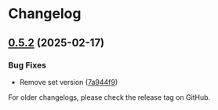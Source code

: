 # Changelog

## [0.5.2](https://github.com/com-pas/compas-scl-auto-alignment/compare/0.5.1...v0.5.2) (2025-02-17)


### Bug Fixes

* Remove set version ([7a944f9](https://github.com/com-pas/compas-scl-auto-alignment/commit/7a944f93de9abc9f3643f91cc491cf8c64eb0ba5))

<!--
SPDX-FileCopyrightText: 2023 Alliander N.V.

SPDX-License-Identifier: Apache-2.0
-->
For older changelogs, please check the release tag on GitHub.
